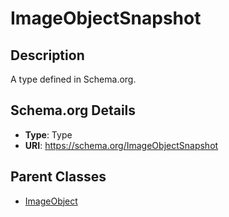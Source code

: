 # ImageObjectSnapshot

## Description
A type defined in Schema.org.

## Schema.org Details
- **Type**: Type
- **URI**: https://schema.org/ImageObjectSnapshot

## Parent Classes
- [ImageObject](../ImageObject.md)

